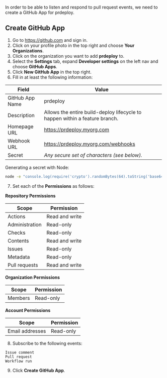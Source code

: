In order to be able to listen and respond to pull request events, we need to create a GitHub App for prdeploy.

## Create GitHub App

1. Go to https://github.com and sign in.
2. Click on your profile photo in the top right and choose **Your Organizations**.
3. Click on the organization you want to add **prdeploy** to.
4. Select the **Settings** tab, expand **Developer settings** on the left nav and choose **GitHub Apps**.
5. Click **New GitHub App** in the top right.
6. Fill in at least the following information:

| Field           | Value                                                                       |
| --------------- | --------------------------------------------------------------------------- |
| GitHub App Name | prdeploy                                                                    |
| Description     | Allows the entire build-deploy lifecycle to happen within a feature branch. |
| Homepage URL    | https://prdeploy.myorg.com                                                  |
| Webhook URL     | https://prdeploy.myorg.com/webhooks                                         |
| Secret          | _Any secure set of characters (see below)._                                 |

Generating a secret with Node:

```bash
node -e "console.log(require('crypto').randomBytes(64).toString('base64'));"
```

7. Set each of the **Permissions** as follows:

**Repository Permissions**

| Scope          | Permission     |
| -------------- | -------------- |
| Actions        | Read and write |
| Administration | Read-only      |
| Checks         | Read-only      |
| Contents       | Read and write |
| Issues         | Read-only      |
| Metadata       | Read-only      |
| Pull requests  | Read and write |

**Organization Permissions**

| Scope   | Permission |
| ------- | ---------- |
| Members | Read-only  |

**Account Permissions**

| Scope           | Permission |
| --------------- | ---------- |
| Email addresses | Read-only  |

8. Subscribe to the following events:

```
Issue comment
Pull request
Workflow run
```

9. Click **Create GitHub App**.
